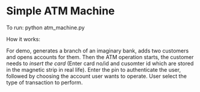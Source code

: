 # Simple ATM Machine

To run: python atm_machine.py

How it works:

For demo, generates a branch of an imaginary bank, adds two customers and opens accounts for them. Then the ATM operation starts, the customer needs to *insert the card* (Enter card no/id and cusomter id which are stored in the magnetic strip in real life). Enter the pin to authenticate the user, followed by choosing the account user wants to operate. User select the type of transaction to perform.

